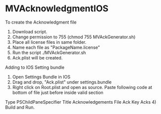 # MVAcknowledgmentIOS

To create the Acknowledgment file

1) Download script.
2) Change permission to 755 (chmod 755 MVAckGenerator.sh)
3) Place all license files in same folder.
4) Name each file as "PackageName.license"
5) Run the script ./MVAckGenerator.sh
6) Ack.plist will be created.

Adding to IOS Setting bundle
1) Open Settings Bundle in IOS
2) Drag and drop, "Ack.plist" under settings.bundle
3) Right click on Root.plist and open as source.
Paste following code at bottom of file just before inside valid section
 <dict>
            <key>Type</key>
            <string>PSChildPaneSpecifier</string>
            <key>Title</key>
            <string>Acknowledgements</string>
            <key>File</key>
            <string>Ack</string>
            <key>Key</key>
            <string>Acks</string>
        </dict>
4) Build and Run.
